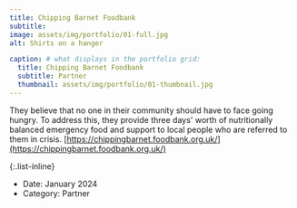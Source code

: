 ```yaml
---
title: Chipping Barnet Foodbank
subtitle: 
image: assets/img/portfolio/01-full.jpg
alt: Shirts on a hanger

caption: # what displays in the portfolio grid:
  title: Chipping Barnet Foodbank
  subtitle: Partner
  thumbnail: assets/img/portfolio/01-thumbnail.jpg
---
```

They believe that no one in their community should have to face going hungry. To address this, they provide three days' worth of nutritionally balanced emergency food and support to local people who are referred to them in crisis. [https://chippingbarnet.foodbank.org.uk/](https://chippingbarnet.foodbank.org.uk/)

{:.list-inline} 
- Date: January 2024
- Category: Partner
